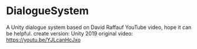# DialogueSystem
A Unity dialogue system based on David Raffauf YouTube video, hope it can be helpful.  create version: Unity 2019 original video: https://youtu.be/YJLcanHcJxo
